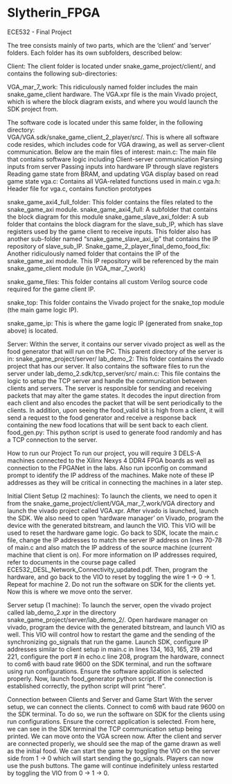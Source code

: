 # Slytherin_FPGA
ECE532 - Final Project

The tree consists mainly of two parts, which are the ‘client’ and ‘server’ folders. Each folder has its own subfolders, described below:

Client:
The client folder is located under snake_game_project/client/, and contains the following sub-directories:

VGA_mar_7_work: This ridiculously named folder includes the main snake_game_client hardware. The VGA.xpr file is the main Vivado project, which is where the block diagram exists, and where you would launch the SDK project from.

The software code is located under this same folder, in the following directory:        
VGA/VGA.sdk/snake_game_client_2_player/src/. This is where all software code resides, which includes code for VGA drawing, as well as server-client communication. Below are the main files of interest:
main.c: The main file that contains software logic including 
Client-server communication
Parsing inputs from server
Passing inputs into hardware IP through slave registers
Reading game state from BRAM, and updating VGA display based on read game state
vga.c: Contains all VGA-related functions used in main.c
vga.h: Header file for vga.c, contains function prototypes

snake_game_axi4_full_folder: This folder contains the files related to the snake_game_axi module. 
snake_game_axi4_full: A subfolder that contains the block diagram for this module
snake_game_slave_axi_folder: A sub folder that contains the block diagram for the slave_sub_IP, which has slave registers used by the game client to receive inputs. This folder also has another sub-folder named “snake_game_slave_axi_ip” that contains the IP repository of slave_sub_IP.
Snake_game_2_player_final_demo_food_fix: Another ridiculously named folder that contains the IP of the snake_game_axi module. This IP repository will be referenced by the main snake_game_client module (in VGA_mar_7_work)

snake_game_files: This folder contains all custom Verilog source code required for the game client IP.

snake_top: This folder contains the Vivado project for the snake_top module (the main game logic IP).

snake_game_ip: This is where the game logic IP (generated from snake_top above) is located.

Server:
Within the server, it contains our server vivado project as well as the food generator that will run on the PC. This parent directory of the server is in: snake_game_project/server/
lab_demo_2: This folder contains the vivado project that has our server. It also contains the software files to run the server under lab_demo_2.sdk/tcp_server/src/
main.c: This file contains the logic to setup the TCP server and handle the communication between clients and servers. The server is responsible for sending and receiving packets that may alter the game states. It decodes the input direction from each client and also encodes the packet that will be sent periodically to the clients. In addition, upon seeing the food_valid bit is high from a client, it will send a request to the food generator and receive a response back containing the new food locations that will be sent back to each client. 
food_gen.py: This python script is used to generate food randomly and has a TCP connection to the server. 

How to run our Project
To run our project, you will require 3 DELS-A machines connected to the Xilinx Nexys 4 DDR4 FPGA boards as well as connection to the FPGANet in the labs. Also run ipconfig on command prompt to identify the IP address of the machines. Make note of these IP addresses as they will be critical in connecting the machines in a later step.

Initial Client Setup (2 machines):
To launch the clients, we need to open it from the snake_game_project/client/VGA_mar_7_work/VGA directory and launch the vivado project called VGA.xpr. After vivado is launched, launch the SDK. We also need to open ‘hardware manager’ on Vivado, program the device with the generated bitstream, and launch the VIO. This VIO will be used to reset the hardware game logic. Go back to SDK, locate the main.c file, change the IP addresses to match the server IP address on lines 70-78 of main.c and also match the IP address of the source machine (current machine that client is on). For more information on IP addresses required, refer to documents in the course page called   ECE532_DESL_Network_Connectivity_updated.pdf. Then, program the hardware, and go back to the VIO to reset by toggling the wire 1 -> 0 -> 1. Repeat for machine 2. Do not run the software on SDK for the clients yet. Now this is where we move onto the server.

Server setup (1 machine):
To launch the server, open the vivado project called lab_demo_2.xpr in the directory snake_game_project/server/lab_demo_2/. Open hardware manager on vivado, program the device with the generated bitstream, and launch VIO as well. This VIO will control how to restart the game and the sending of the synchronizing go_signals that run the game. Launch SDK, configure IP addresses similar to client setup in main.c in lines 134, 163, 165, 219 and 221, configure the port # in echo.c line 208, program the hardware, connect to com6 with baud rate 9600 on the SDK terminal, and run the software using run configurations. Ensure the software application is selected properly. Now, launch food_generator python script. If the connection is established correctly, the python script will print “here”. 

Connection between Clients and Server and Game Start
With the server setup, we can connect the clients. Connect to com6 with baud rate 9600 on the SDK terminal. To do so, we run the software on SDK for the clients using run configurations. Ensure the correct application is selected. From here, we can see in the SDK terminal the TCP communication setup being printed. We can move onto the VGA screen now. After the client and server are connected properly, we should see the map of the game drawn as well as the initial food. We can start the game by toggling the VIO on the server side from 1 -> 0 which will start sending the go_signals. Players can now use the push buttons. The game will continue indefinitely unless restarted by toggling the VIO from 0 -> 1 -> 0. 

